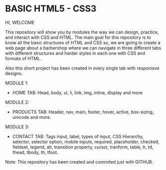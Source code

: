 # BASIC HTML5 - CSS3

HI, WELCOME

This repository will show you by modules the way we can design, practice, and interact with CSS and HTML. The main goal for this repository is to know all the basic structures of HTML and CSS so, we are going to create a web page about a barbershop where we can navigate in three different tabs with different structures and harder styles in each one with CSS and formats of HTML. 

Also this short project has been created in every single tab with responisve designs.

MODULE 1:

  * HOME TAB: Head, body, ul, li, link, img, inline, display and more

MODULE 2:

  * PRODUCTS TAB: Header, nav, main, footer, hover, active, box-sizing, unicode and more.
  
MODULE 3:

  * CONTACT TAB: Tags input, label, types of input, CSS Hierarchy, selector, selector option, mobile inputs, required, placeholder, checked, fieldset, legend, alt,           transition property, cursor, tranform, table, tr, td, thead, tbody, th, tfoot.


Note: This repository has been created and commited just with GITHUB.


